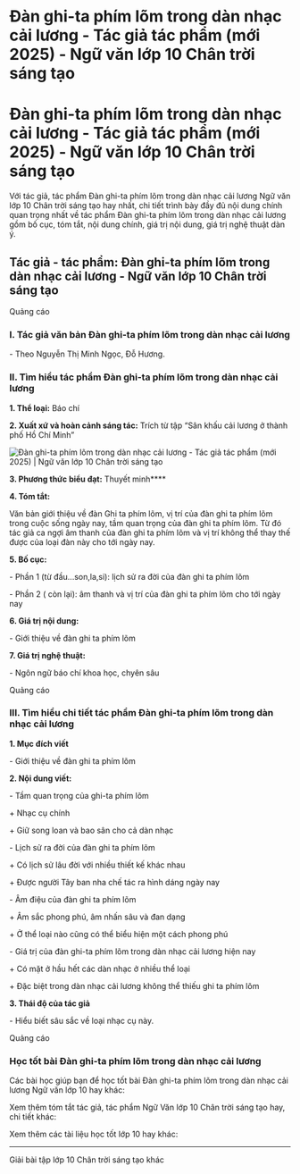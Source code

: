 # Đàn ghi-ta phím lõm trong dàn nhạc cải lương - Tác giả tác phẩm (mới 2025) - Ngữ văn lớp 10 Chân trời sáng tạo

# Đàn ghi-ta phím lõm trong dàn nhạc cải lương - Tác giả tác phẩm (mới 2025) - Ngữ văn lớp 10 Chân trời sáng tạo

Với tác giả, tác phẩm Đàn ghi-ta phím lõm trong dàn nhạc cải lương Ngữ văn lớp 10 Chân trời sáng tạo hay nhất, chi tiết trình bày đầy đủ nội dung chính quan trọng nhất về tác phẩm Đàn ghi-ta phím lõm trong dàn nhạc cải lương gồm bố cục, tóm tắt, nội dung chính, giá trị nội dung, giá trị nghệ thuật dàn ý.

## Tác giả - tác phẩm: Đàn ghi-ta phím lõm trong dàn nhạc cải lương - Ngữ văn lớp 10 Chân trời sáng tạo

Quảng cáo

### **I. Tác giả văn bản Đàn ghi-ta phím lõm trong dàn nhạc cải lương**

\- Theo Nguyễn Thị Minh Ngọc, Đỗ Hương. 

### **II. Tìm hiểu tác phẩm Đàn ghi-ta phím lõm trong dàn nhạc cải lương**

**1\. Thể loại:** Báo chí

**2\. Xuất xứ và hoàn cảnh sáng tác:** Trích từ tập “Sân khấu cải lương ở thành phố Hồ Chí Minh”

![Đàn ghi-ta phím lõm trong dàn nhạc cải lương - Tác giả tác phẩm \(mới 2025\) | Ngữ văn lớp 10 Chân trời sáng tạo](https://vietjack.com/soan-van-lop-10-ct/images/tac-gia-tac-pham-dan-ghi-ta-phim-lom-trong-dan-nhac-cai-luong.PNG)

**3\. Phương thức biểu đạt:** Thuyết minh****

**4\. Tóm tắt:**

Văn bản giới thiệu về đàn Ghi ta phím lõm, vị trí của đàn ghi ta phím lõm trong cuộc sống ngày nay, tầm quan trọng của đàn ghi ta phím lõm. Từ đó tác giả ca ngợi âm thanh của đàn ghi ta phím lõm và vị trí không thể thay thế được của loại đàn này cho tới ngày nay.

**5\. Bố cục:**

\- Phần 1 (từ đầu...son,la,si): lịch sử ra đời của đàn ghi ta phím lõm

\- Phần 2 ( còn lại): âm thanh và vị trí của đàn ghi ta phím lõm cho tới ngày nay

**6\. Giá trị nội dung:**

\- Giới thiệu về đàn ghi ta phím lõm

**7\. Giá trị nghệ thuật:**

\- Ngôn ngữ báo chí khoa học, chyên sâu

Quảng cáo

### **III. Tìm hiểu chi tiết tác phẩm Đàn ghi-ta phím lõm trong dàn nhạc cải lương**

**1\. Mục đích viết**

\- Giới thiệu về đàn ghi ta phím lõm

**2\. Nội dung viết:**

\- Tầm quan trọng của ghi-ta phím lõm

\+ Nhạc cụ chính

\+ Giữ song loan và bao sân cho cả dàn nhạc 

\- Lịch sử ra đời của đàn ghi ta phím lõm 

\+ Có lịch sử lâu đời với nhiều thiết kế khác nhau 

\+ Được người Tây ban nha chế tác ra hình dáng ngày nay

\- Âm điệu của đàn ghi ta phím lõm

\+ Âm sắc phong phú, âm nhấn sâu và đan dạng 

\+ Ở thể loại nào cũng có thể biểu hiện một cách phong phú

\- Giá trị của đàn ghi-ta phím lõm trong dàn nhạc cải lương hiện nay

\+ Có mặt ở hầu hết các dàn nhạc ở nhiều thể loại 

\+ Đặc biệt trong dàn nhạc cải lương không thể thiếu ghi ta phím lõm

**3\. Thái độ của tác giả**

\- Hiểu biết sâu sắc về loại nhạc cụ này. 

Quảng cáo

### **Học tốt bài Đàn ghi-ta phím lõm trong dàn nhạc cải lương**

Các bài học giúp bạn để học tốt bài Đàn ghi-ta phím lõm trong dàn nhạc cải lương Ngữ văn lớp 10 hay khác:

Xem thêm tóm tắt tác giả, tác phẩm Ngữ Văn lớp 10 Chân trời sáng tạo hay, chi tiết khác:

Xem thêm các tài liệu học tốt lớp 10 hay khác:

* * *

Giải bài tập lớp 10 Chân trời sáng tạo khác
